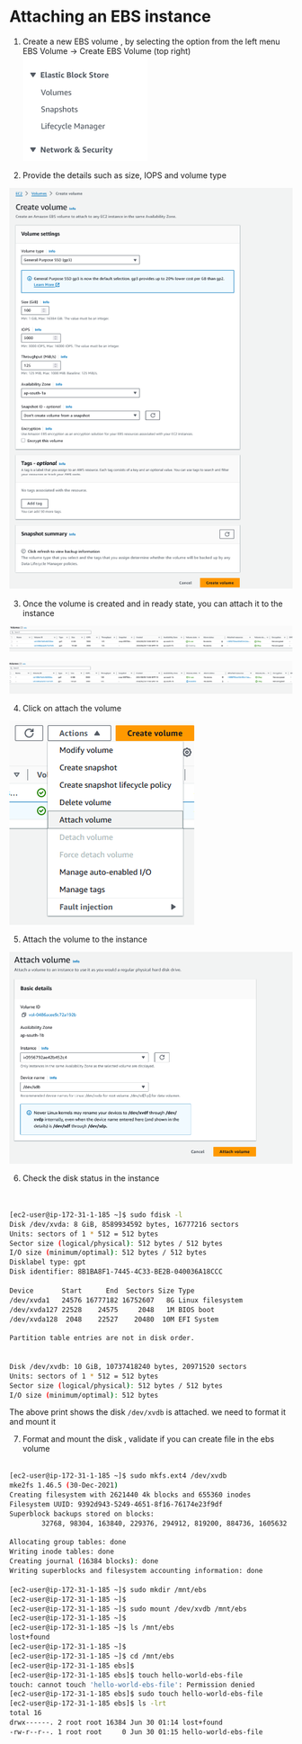 # Attaching an EBS instance


1. Create a new EBS volume , by selecting the option from the left menu EBS Volume -> Create EBS Volume (top right)
![alt text](images/image-18.png)

2. Provide the details such as size, IOPS  and volume type

![alt text](images/image-17.png)

3. Once the volume is created and in ready state, you can attach it to the instance

![alt text](images/image-19.png)

![alt text](images/image-20.png)

4. Click on attach the volume

![alt text](images/image-21.png)

5. Attach the volume to the instance

![alt text](images/image-22.png)

6. Check the disk status in the instance


```bash


[ec2-user@ip-172-31-1-185 ~]$ sudo fdisk -l
Disk /dev/xvda: 8 GiB, 8589934592 bytes, 16777216 sectors
Units: sectors of 1 * 512 = 512 bytes
Sector size (logical/physical): 512 bytes / 512 bytes
I/O size (minimum/optimal): 512 bytes / 512 bytes
Disklabel type: gpt
Disk identifier: 8B1BA8F1-7445-4C33-BE2B-040036A18CCC

Device       Start      End  Sectors Size Type
/dev/xvda1   24576 16777182 16752607   8G Linux filesystem
/dev/xvda127 22528    24575     2048   1M BIOS boot
/dev/xvda128  2048    22527    20480  10M EFI System

Partition table entries are not in disk order.


Disk /dev/xvdb: 10 GiB, 10737418240 bytes, 20971520 sectors
Units: sectors of 1 * 512 = 512 bytes
Sector size (logical/physical): 512 bytes / 512 bytes
I/O size (minimum/optimal): 512 bytes

```

The above print shows the disk `/dev/xvdb` is attached. we need to format it and mount it

7. Format and mount the disk , validate if you can create file in the ebs volume

```bash

[ec2-user@ip-172-31-1-185 ~]$ sudo mkfs.ext4 /dev/xvdb
mke2fs 1.46.5 (30-Dec-2021)
Creating filesystem with 2621440 4k blocks and 655360 inodes
Filesystem UUID: 9392d943-5249-4651-8f16-76174e23f9df
Superblock backups stored on blocks:
        32768, 98304, 163840, 229376, 294912, 819200, 884736, 1605632

Allocating group tables: done
Writing inode tables: done
Creating journal (16384 blocks): done
Writing superblocks and filesystem accounting information: done

[ec2-user@ip-172-31-1-185 ~]$ sudo mkdir /mnt/ebs
[ec2-user@ip-172-31-1-185 ~]$
[ec2-user@ip-172-31-1-185 ~]$ sudo mount /dev/xvdb /mnt/ebs
[ec2-user@ip-172-31-1-185 ~]$
[ec2-user@ip-172-31-1-185 ~]$ ls /mnt/ebs
lost+found
[ec2-user@ip-172-31-1-185 ~]$
[ec2-user@ip-172-31-1-185 ~]$ cd /mnt/ebs
[ec2-user@ip-172-31-1-185 ebs]$
[ec2-user@ip-172-31-1-185 ebs]$ touch hello-world-ebs-file
touch: cannot touch 'hello-world-ebs-file': Permission denied
[ec2-user@ip-172-31-1-185 ebs]$ sudo touch hello-world-ebs-file
[ec2-user@ip-172-31-1-185 ebs]$ ls -lrt
total 16
drwx------. 2 root root 16384 Jun 30 01:14 lost+found
-rw-r--r--. 1 root root     0 Jun 30 01:15 hello-world-ebs-file

```